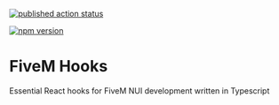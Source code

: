 [![published action status](https://github.com/antonstjernquist/fivem-hooks/actions/workflows/publish.yml/badge.svg)](https://github.com/antonstjernquist/fivem-hooks/actions/workflows/publish.yml)

[![npm version](https://badge.fury.io/js/fivem-hooks.svg)](https://badge.fury.io/js/fivem-hooks)
# FiveM Hooks

Essential React hooks for FiveM NUI development written in Typescript
